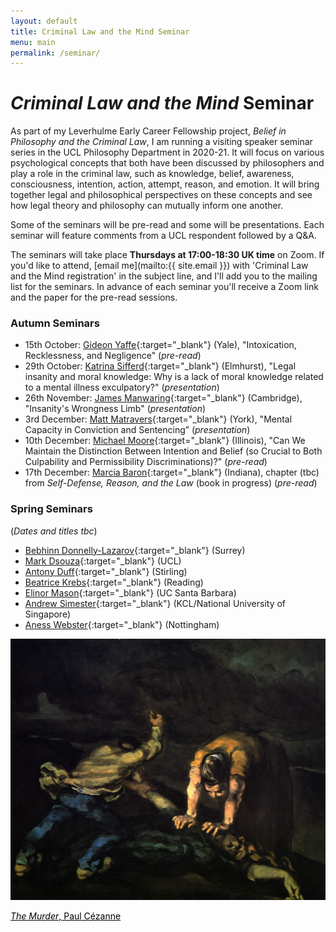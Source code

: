 ```yaml
---
layout: default
title: Criminal Law and the Mind Seminar
menu: main
permalink: /seminar/
---
```


# *Criminal Law and the Mind* Seminar

As part of my Leverhulme Early Career Fellowship project, *Belief in Philosophy and the Criminal Law*, I am running a visiting speaker seminar series in the UCL Philosophy Department in 2020-21. It will focus on various psychological concepts that both have been discussed by philosophers and play a role in the criminal law, such as knowledge, belief, awareness, consciousness, intention, action, attempt, reason, and emotion. It will bring together legal and philosophical perspectives on these concepts and see how legal theory and philosophy can mutually inform one another.

Some of the seminars will be pre-read and some will be presentations. Each seminar will feature comments from a UCL respondent followed by a Q&A.

The seminars will take place **Thursdays at 17:00-18:30 UK time** on Zoom. If you'd like to attend, [email me](mailto:{{ site.email }}) with 'Criminal Law and the Mind registration' in the subject line, and I'll add you to the mailing list for the seminars. In advance of each seminar you'll receive a Zoom link and the paper for the pre-read sessions.

### Autumn Seminars

* 15th October: [Gideon Yaffe](https://law.yale.edu/gideon-yaffe){:target="_blank"} (Yale), "Intoxication, Recklessness, and Negligence" (*pre-read*)
* 29th October: [Katrina Sifferd](https://www.elmhurst.edu/academics/departments/philosophy/faculty/katrina-sifferd/){:target="_blank"} (Elmhurst), "Legal insanity and moral knowledge: Why is a lack of moral knowledge related to a mental illness exculpatory?" (*presentation*)
* 26th November: [James Manwaring](https://www.law.cam.ac.uk/people/academic/j-manwaring/78491){:target="_blank"} (Cambridge), "Insanity's Wrongness Limb" (*presentation*)
* 3rd December: [Matt Matravers](https://www.york.ac.uk/law/people/matravers/){:target="_blank"} (York), "Mental Capacity in Conviction and Sentencing” (*presentation*)
* 10th December: [Michael Moore](https://law.illinois.edu/faculty-research/faculty-profiles/michael-s-moore/){:target="_blank"} (Illinois), "Can We Maintain the Distinction Between Intention and Belief (so Crucial to Both Culpability and Permissibility Discriminations)?" (*pre-read*)
* 17th December: [Marcia Baron](https://philosophy.indiana.edu/people/baron.shtml){:target="_blank"} (Indiana), chapter (tbc) from *Self-Defense, Reason, and the Law* (book in progress) (*pre-read*)

### Spring Seminars
(*Dates and titles tbc*)

* [Bebhinn Donnelly-Lazarov](https://www.surrey.ac.uk/people/bebhinn-donnelly-lazarov){:target="_blank"} (Surrey)
* [Mark Dsouza](https://www.ucl.ac.uk/laws/people/dr-mark-dsouza){:target="_blank"} (UCL)
* [Antony Duff](https://www.stir.ac.uk/people/256371){:target="_blank"} (Stirling)
* [Beatrice Krebs](http://www.reading.ac.uk/law/Staff/b-krebs.aspx){:target="_blank"} (Reading)
* [Elinor Mason](https://sites.google.com/site/elinormasonphilosophy/home){:target="_blank"} (UC Santa Barbara)
* [Andrew Simester](https://www.kcl.ac.uk/people/andrew-simester){:target="_blank"} (KCL/National University of Singapore)
* [Aness Webster](https://www.anesswebster.com){:target="_blank"} (Nottingham)

<div class="bottom-picture-frame">
<img class="bottom-picture" src="https://raw.githubusercontent.com/alexandergreenberg/alexandergreenberg.github.io/master/murder.jpg">
    <p class="photo-credit"><a href="https://commons.wikimedia.org/wiki/Paul_Cézanne#/media/File:Le_Meurtre,_par_Paul_Cézanne,_Yorck.jpg" target="_blank" style="color: black;"><em>The Murder</em>, Paul Cézanne</a></p>
      </div>
